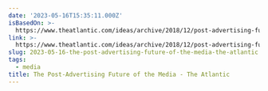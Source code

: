 ```yaml
---
date: '2023-05-16T15:35:11.000Z'
isBasedOn: >-
  https://www.theatlantic.com/ideas/archive/2018/12/post-advertising-future-media/578917/?utm_source=firefox_pocket_save_button&utm_campaign=pocket-newtab-spocs-cache-rollout&utm_content=rollout
link: >-
  https://www.theatlantic.com/ideas/archive/2018/12/post-advertising-future-media/578917/?utm_source=firefox_pocket_save_button&utm_campaign=pocket-newtab-spocs-cache-rollout&utm_content=rollout
slug: 2023-05-16-the-post-advertising-future-of-the-media-the-atlantic
tags:
  - media
title: The Post-Advertising Future of the Media - The Atlantic
---
```


